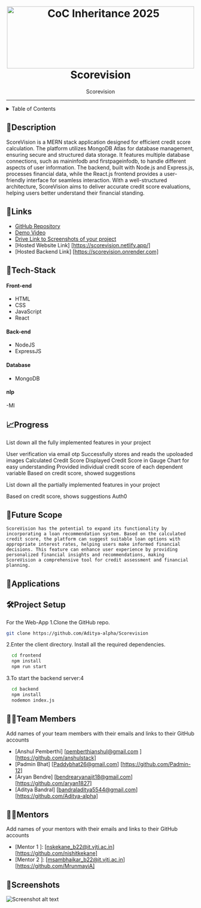 <h1 align="center">
  <a href="https://github.com/CommunityOfCoders/Inheritance-2024">
    <img src="./Untitled.png" alt="CoC Inheritance 2025" width="500" height="166">
  </a>
  <br>
 Scorevision
</h1>

<div align="center">
   Scorevision
</div>
<hr>

<details>
<summary>Table of Contents</summary>

- [Description](#description)
- [Links](#links)
- [Tech Stack](#tech-stack)
- [Progress](#progress)
- [Future Scope](#future-scope)
- [Applications](#applications)
- [Project Setup](#project-setup)
- [Usage](#usage)
- [Team Members](#team-members)
- [Mentors](#mentors)
- [Screenshots](#screenshots)

</details>

## 📝Description

  ScoreVision is a MERN stack application designed for efficient credit score calculation. The platform utilizes MongoDB Atlas for database management, ensuring secure and structured data storage. It features multiple database connections, such as maininfodb and firstpageinfodb, to handle different aspects of user information. The backend, built with Node.js and Express.js, processes financial data, while the React.js frontend provides a user-friendly interface for seamless interaction. With a well-structured architecture, ScoreVision aims to deliver accurate credit score evaluations, helping users better understand their financial standing.

## 🔗Links

- [GitHub Repository](https://github.com/Aditya-alpha/Scorevision)
- [Demo Video]()
- [Drive Link to Screenshots of your project]()
- [Hosted Website Link] [https://scorevision.netlify.app/]
- [Hosted Backend Link] [https://scorevision.onrender.com]



## 🤖Tech-Stack



#### Front-end
- HTML
- CSS
- JavaScript
- React

#### Back-end
- NodeJS
- ExpressJS

#### Database
- MongoDB

#### nlp
-Ml

## 📈Progress

List down all the fully implemented features in your project

User verification via email otp 
Successfully stores and reads the upoloaded images
Calculated Credit Score
Displayed Credit Score in Gauge Chart for easy understanding
Provided individual credit score of each dependent variable
Based on credit score, showed suggestions


List down all the partially implemented features in your project

Based on credit score, shows suggestions
Auth0

## 🔮Future Scope

    ScoreVision has the potential to expand its functionality by incorporating a loan recommendation system. Based on the calculated credit score, the platform can suggest suitable loan options with appropriate interest rates, helping users make informed financial decisions. This feature can enhance user experience by providing personalized financial insights and recommendations, making ScoreVision a comprehensive tool for credit assessment and financial planning.

## 💸Applications


## 🛠Project Setup

For the Web-App 1.Clone the GitHub repo.
```bash
git clone https://github.com/Aditya-alpha/Scorevision
```
2.Enter the client directory. Install all the required dependencies.
```bash
  cd frontend
  npm install
  npm run start
```

3.To start the backend server:4
```bash
  cd backend
  npm install
  nodemon index.js
```

## 👨‍💻Team Members

Add names of your team members with their emails and links to their GitHub accounts

- [Anshul Pemberthi]  [pemberthianshul@gmail.com ]  [https://github.com/anshulstack]
- [Padmin Bhat]  [Paddybhat26@gmail.com]  [https://github.com/Padmin-12]
- [Aryan Bendre]  [bendrearyanajit18@gmail.com]  [https://github.com/aryan1827]
- [Aditya Bandral]  [bandraladitya5544@gmail.com]  [https://github.com/Aditya-alpha]

## 👨‍🏫Mentors

Add names of your mentors with their emails and links to their GitHub accounts

- [Mentor 1 ]: [nskekane_b22@it.vjti.ac.in] [https://github.com/nishitkekane] 
- [Mentor 2 ]: [msambhaikar_b22@it.vjti.ac.in] [https://github.com/MrunmayiA]

## 📱Screenshots


![Screenshot alt text]( "screenshot")


